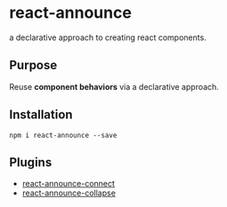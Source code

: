 # react-announce
a declarative approach to creating react components.

## Purpose
Reuse **component behaviors** via a declarative approach.

## Installation

```
npm i react-announce --save
```

## Plugins

* [react-announce-connect](/tusharmath/react-announce-connect)
* [react-announce-collapse](/tusharmath/react-announce-collapse)
